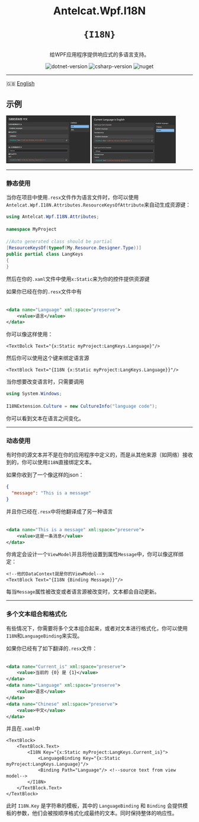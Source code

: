 <div align="center">

<h1>

Antelcat.Wpf.I18N

`{I18N}`

</h1>

给WPF应用程序提供响应式的多语言支持。

</div>

<p align="center">
    <img alt="dotnet-version" src="https://img.shields.io/badge/.NET-%3E%3D4.0-AE42F8.svg"/>
    <img alt="csharp-version" src="https://img.shields.io/badge/C%23-latest-3BA93F.svg"/>
    <img alt="nuget" src="https://img.shields.io/badge/Nuget-v1.1.0-blue.svg"/>
</p>

---

🇬🇧 [English](./README.en.md)

## 示例

<div float="right">
    <img src="docs/demo.zh.png" width="45%"/>
    <img src="docs/demo.en.png" width="45%"/> 
</div>

---

### 静态使用

当你在项目中使用`.resx`文件作为语言文件时，你可以使用`Antelcat.Wpf.I18N.Attributes.ResourceKeysOfAttribute`来自动生成资源键：

```csharp
using Antelcat.Wpf.I18N.Attributes;

namespace MyProject

//Auto generated class should be partial
[ResourceKeysOf(typeof(My.Resource.Designer.Type))]
public partial class LangKeys 
{
}
```

然后在你的`.xaml`文件中使用`x:Static`来为你的控件提供资源键

如果你已经在你的`.resx`文件中有

```xml

<data name="Language" xml:space="preserve">
    <value>语言</value>
</data>
```

你可以像这样使用：

```xaml
<TextBolck Text="{x:Static myProject:LangKeys.Language}"/>
```

然后你可以使用这个键来绑定语言源

```xaml
<TextBlock Text="{I18N {x:Static myProject:LangKeys.Language}}"/>
```

当你想要改变语言时，只需要调用

```csharp
using System.Windows;

I18NExtension.Culture = new CultureInfo("language code");
```

你可以看到文本在语言之间变化。

---

### 动态使用

有时你的源文本并不是在你的应用程序中定义的，而是从其他来源（如网络）接收到的，你可以使用`I18N`直接绑定文本。

如果你收到了一个像这样的json：

```json
{
  "message": "This is a message"
}
```

并且你已经在`.resx`中将他翻译成了另一种语言

```xml

<data name="This is a message" xml:space="preserve">
    <value>这是一条消息</value>
</data>
```

你肯定会设计一个`ViewModel`并且将他设置到属性`Message`中，你可以像这样绑定：

```xaml
<!--他的DataContext就是你的ViewModel-->
<TextBlock Text="{I18N {Binding Message}}"/> 
```

每当`Message`属性被改变或者语言源被改变时，文本都会自动更新。

---

### 多个文本组合和格式化

有些情况下，你需要将多个文本组合起来，或者对文本进行格式化，你可以使用`I18N`和`LanguageBinding`来实现。

如果你已经有了如下翻译的`.resx`文件：

```xml

<data name="Current_is" xml:space="preserve">
    <value>当前的 {0} 是 {1}</value>
</data>
<data name="Language" xml:space="preserve">
    <value>语言</value>
</data>
<data name="Chinese" xml:space="preserve">
    <value>中文</value>
</data>
```

并且在`.xaml`中

```xaml
<TextBlock>
    <TextBlock.Text>
        <I18N Key="{x:Static myProject:LangKeys.Current_is}">
            <LanguageBinding Key="{x:Static myProject:LangKeys.Language}"/>
            <Binding Path="Language"/> <!--source text from view model-->
        </I18N>
    </TextBlock.Text>
</TextBlock>
```

此时 `I18N.Key` 是字符串的模板，其中的 `LanguageBinding` 和 `Binding` 会提供模板的参数，他们会被按顺序格式化成最终的文本。同时保持整体的响应性。